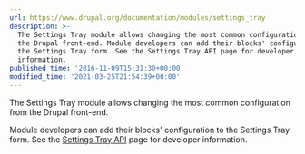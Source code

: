 ```yaml
---
url: https://www.drupal.org/documentation/modules/settings_tray
description: >-
  The Settings Tray module allows changing the most common configuration from
  the Drupal front-end. Module developers can add their blocks' configuration to
  the Settings Tray form. See the Settings Tray API page for developer
  information.
published_time: '2016-11-09T15:31:30+00:00'
modified_time: '2021-03-25T21:54:39+00:00'
---
```

The Settings Tray module allows changing the most common configuration from the Drupal front-end.

Module developers can add their blocks' configuration to the Settings Tray form. See the [Settings Tray API](https://api.drupal.org/api/drupal/core%21modules%21settings%5Ftray%21settings%5Ftray.api.php/group/settings%5Ftray) page for developer information.